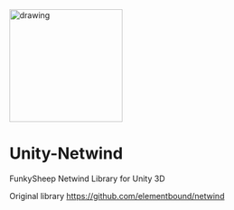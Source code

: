 <img src="https://www.funkysheep.net/img/Logo-Head-Mini.png" alt="drawing" width="200"/>

# Unity-Netwind
FunkySheep Netwind Library for Unity 3D

Original library https://github.com/elementbound/netwind
